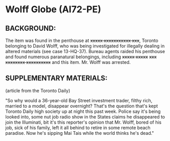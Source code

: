 # Wolff Globe (AI72-PE)

## BACKGROUND:

The item was found in the penthouse at ~~xxxxx xxxxxxxxxxx xxx~~, Toronto belonging to David Wolff, who was being investigated for illegally dealing in altered materials (see case 13-HQ-37). Bureau agents raided his penthouse and found numerous paranatural belongings, including ~~xxxxx xxxxx~~ ~~xxx xxxxxxxx xxxxxxxxxx~~ and this item. Mr. Wolff was arrested.

## SUPPLEMENTARY MATERIALS:

(article from the Toronto Daily)

"So why would a 36-year-old Bay Street investment trader, filthy rich, married to a model, disappear overnight? That's the question that's kept Toronto Daily high society up at night this past week. Police say it's being looked into, some nut job radio show in the States claims he disappeared to join the Illuminati, bit it's this reporter's opinion that Mr. Wolff, bored of his job, sick of his family, left it all behind to retire in some remote beach paradise. Now he's sipping Mai Tais while the world thinks he's dead."
